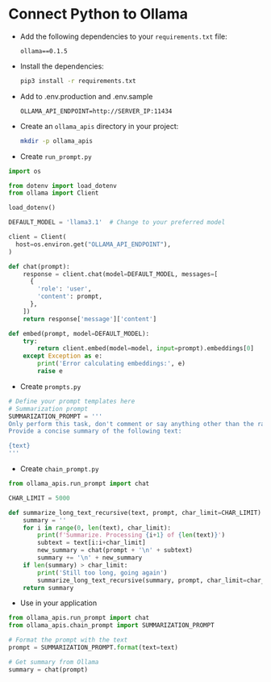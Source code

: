 # Connect Python to Ollama

- Add the following dependencies to your `requirements.txt` file:
  ```
  ollama==0.1.5
  ```
- Install the dependencies:
  ```bash
  pip3 install -r requirements.txt
  ```
- Add to .env.production and .env.sample
  ```
  OLLAMA_API_ENDPOINT=http://SERVER_IP:11434
  ```
- Create an `ollama_apis` directory in your project:
  ```bash
  mkdir -p ollama_apis
  ```
- Create `run_prompt.py`
```python
import os

from dotenv import load_dotenv
from ollama import Client

load_dotenv()

DEFAULT_MODEL = 'llama3.1'  # Change to your preferred model

client = Client(
  host=os.environ.get("OLLAMA_API_ENDPOINT"),
)

def chat(prompt):
    response = client.chat(model=DEFAULT_MODEL, messages=[
      {
        'role': 'user',
        'content': prompt,
      },
    ])
    return response['message']['content']

def embed(prompt, model=DEFAULT_MODEL):
    try:
        return client.embed(model=model, input=prompt).embeddings[0]
    except Exception as e:
        print('Error calculating embeddings:', e)
        raise e
```
- Create `prompts.py`
```python
# Define your prompt templates here
# Summarization prompt
SUMMARIZATION_PROMPT = '''
Only perform this task, don't comment or say anything other than the raw answer.
Provide a concise summary of the following text:

{text}
'''
```
- Create `chain_prompt.py`
```python
from ollama_apis.run_prompt import chat

CHAR_LIMIT = 5000

def summarize_long_text_recursive(text, prompt, char_limit=CHAR_LIMIT):
    summary = ''
    for i in range(0, len(text), char_limit):
        print(f'Summarize. Processing {i+1} of {len(text)}')
        subtext = text[i:i+char_limit]
        new_summary = chat(prompt + '\n' + subtext)
        summary += '\n' + new_summary
    if len(summary) > char_limit:
        print('Still too long, going again')
        summarize_long_text_recursive(summary, prompt, char_limit=char_limit)
    return summary
```
- Use in your application
```python
from ollama_apis.run_prompt import chat
from ollama_apis.chain_prompt import SUMMARIZATION_PROMPT

# Format the prompt with the text
prompt = SUMMARIZATION_PROMPT.format(text=text)

# Get summary from Ollama
summary = chat(prompt)
```